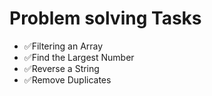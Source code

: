 # Problem solving Tasks

- ✅Filtering an Array
- ✅Find the Largest Number
- ✅Reverse a String
- ✅Remove Duplicates
